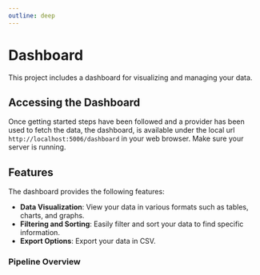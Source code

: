 ```yaml
---
outline: deep
---
```


# Dashboard

This project includes a dashboard for visualizing and managing your data.

## Accessing the Dashboard

Once getting started steps have been followed and a provider has been used to fetch the data, the dashboard, is available
under the local url `http://localhost:5006/dashboard` in your web browser. Make sure your server is running.

## Features

The dashboard provides the following features:

- **Data Visualization**: View your data in various formats such as tables, charts, and graphs.
- **Filtering and Sorting**: Easily filter and sort your data to find specific information.
- **Export Options**: Export your data in CSV.

### Pipeline Overview

